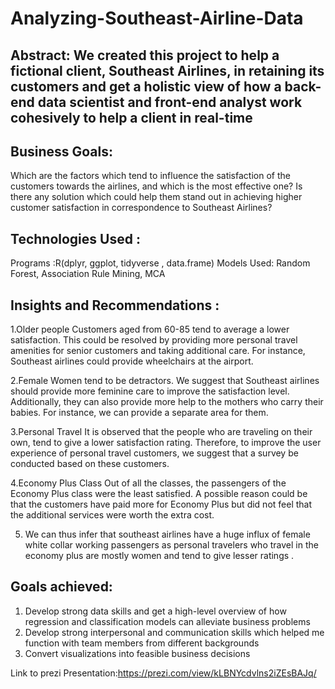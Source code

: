 # Analyzing-Southeast-Airline-Data
## Abstract: We created this project to help a fictional client, Southeast Airlines, in retaining its customers and get a holistic view of how a back-end data scientist and front-end analyst work cohesively to help a client in real-time

## Business Goals:
Which are the factors which tend to influence the satisfaction of the customers towards the airlines, and which is the most effective one?
Is there any solution which could help them stand out in achieving higher customer satisfaction in correspondence to Southeast Airlines?

## Technologies Used : 
Programs :R(dplyr, ggplot, tidyverse , data.frame)
Models Used: Random Forest, Association Rule Mining, MCA  

## Insights and Recommendations :

1.Older people
Customers aged from 60-85 tend to average a lower satisfaction. This could be resolved by providing more personal travel amenities for senior customers and taking additional care. For instance, Southeast airlines could provide wheelchairs at the airport. 

2.Female
Women tend to be detractors. We suggest that Southeast airlines should provide more feminine care to improve the satisfaction level. Additionally, they can also provide more help to the mothers who carry their babies. For instance, we can provide a separate area for them.
     
3.Personal Travel
It is observed that the people who are traveling on their own, tend to give a lower satisfaction rating. Therefore, to improve the user experience of personal travel customers, we suggest that a survey be conducted based on these customers. 

4.Economy Plus Class
Out of all the classes, the passengers of the Economy Plus class were the least satisfied. A possible reason could be that the customers have paid more for Economy Plus but did not feel that the additional services were worth the extra cost.

5. We can thus infer that southeast airlines have a huge influx of female white collar working passengers as personal travelers who travel in the economy plus are mostly women and tend to give lesser ratings . 
   
## Goals achieved: 
1. Develop strong data skills and get a high-level overview of how regression and classification models can alleviate business problems
2. Develop strong interpersonal and communication skills which helped me function with team members from different backgrounds 
3. Convert visualizations into feasible business decisions 

Link to prezi Presentation:https://prezi.com/view/kLBNYcdvlns2iZEsBAJq/

